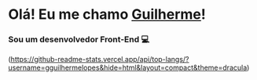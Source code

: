 # Olá! Eu me chamo [Guilherme](https://gguilhermelopes.github.io)!

### Sou um desenvolvedor Front-End 💻

(https://github-readme-stats.vercel.app/api/top-langs/?username=gguilhermelopes&hide=html&layout=compact&theme=dracula)

